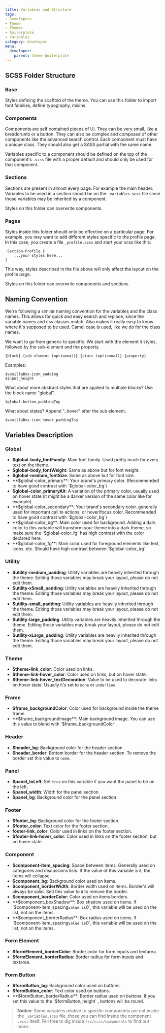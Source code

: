 ```yaml
---
title: Variables and Structure
tags:
- Developers
- Theme
- Themes
- Boilerplate
- Variables
category: developer
menu:
  developer:
    parent: theme-boilerplate
---
```


## SCSS Folder Structure

### Base

Styles defining the scaffold of the theme. You can use this folder to import font families, define typography, mixins.

### Components

Components are self contained pieces of UI. They can be very small, like a breadcrumb or a button. They can also be complex and composed of other components like the advanced search control. Each component must have a unique class. They should also get a SASS partial with the same name.

Variables specific to a component should be defined on the top of the component's `.scss` file with a proper default and should only be used for that component.

### Sections

Sections are present in almost every page. For example the main header. Variables to be used in a section should be on the `_variables.scss` file since those variables may be inherited by a component.

Styles on this folder can overwrite components.

### Pages

Styles inside this folder should only be effective on a particular page. For example, you may want to add different styles specific to the profile page. In this case, you create a file `_profile.scss` and start your scss like this:

```
.Section-Profile {
    ...your styles here...
}
```

This way, styles described in the file above will only affect the layout on the profile page.

Styles on this folder can overwrite components and sections.

## Naming Convention

We're following a similar naming convention for the variables and the class names. This allows for quick and easy search and replace, since the variable names and css classes match. Also makes it really easy to know where it's supposed to be used. Camel case is used, like we do for the class names.

We want to go from generic to specific. We start with the element it styles, followed by the sub-element and the property.

```
{block}-{sub element (optionnal)}_{state (optionnal)}_{property}
```

Examples:

```
$vanillaBox-icon_padding
$input_height
```

What about more abstract styles that are applied to multiple blocks? Use the block name "global".

```
$global-button_paddingTop
```

What about states? Append "_hover" after the sub element.

```
$vanillaBox-icon_hover_paddingTop
```

## Variables Description

### Global

- **$global-body_fontFamily**: Main font family. Used pretty much for every text on the theme.
- **$global-body_fontWeight**: Same as above but for font weight.
- **$global-medium_fontSize**: Same as above but for font size.
- **$global-color_primary**: Your brand's primary color. (Recommended to have good contrast with `$global-color_bg`)
- **$global-color_primaryAlt**: A variation of the primary color, usually used on hover state (it might be a darker version of the same color like for example).
- **$global-color_secondary**: Your brand's secondary color. generally used for important call to actions, or hover/focus color. Recommended to have good contrast with `$global-color_bg`)
- **$global-color_bg**: Main color used for background. Adding a dark color to this variable will transform your theme into a dark theme, so make sure the `$global-color_fg` has high contrast with the color declared here.
- **$global-color_fg**: Main color used for foreground elements like text, icons, etc. Should have high contrast between `$global-color_bg`.

### Utility

- **$utility-medium_padding**: Utility variables are heavily inherited through the theme. Editing those variables may break your layout, please do not edit them.
- **$utility-xSmall_padding**: Utility variables are heavily inherited through the theme. Editing those variables may break your layout, please do not edit them.
- **$utility-small_padding**: Utility variables are heavily inherited through the theme. Editing those variables may break your layout, please do not edit them.
- **$utility-large_padding**: Utility variables are heavily inherited through the theme. Editing those variables may break your layout, please do not edit them.
- **$utility-xLarge_padding**: Utility variables are heavily inherited through the theme. Editing those variables may break your layout, please do not edit them.

### Theme

- **$theme-link_color**: Color used on links.
- **$theme-link-hover_color**: Color used on links, but on hover state.
- **$theme-link-hover_textDecoration**: Value to be used to decorate links on hover state. Usually it's set to `none` or `underline`.

### Frame

- **$frame_backgroundColor**: Color used for background inside the theme frame.
- **$frame_backgroundImage**: Main background image. You can use this value to blend with `$frame_backgroundColor`.

### Header

- **$header_bg**: Background color for the header section.
- **$header_border**: Bottom border for the header section. To remove the border set this value to `none`.

### Panel

- **$panel_toLeft**: Set `true` on this variable if you want the panel to be on the left.
- **$panel_width**: Width for the panel section.
- **$panel_bg**: Background color for the panel section.

### Footer

- **$footer_bg**: Background color for the footer section.
- **$footer_color**: Text color for the footer section.
- **footer-link_color**: Color used in links on the footer section.
- **$footer-link-hover_color**: Color used in links on the footer section, but on hover state.

### Component

- **$component-item_spacing**: Space between items. Generally used on categories and discussions lists. If the value of this variable is `0`, the items will collapse. 
- **$component_bg**: Background color used on items.
- **$component_borderWidth**: Border width used on items. Border's will always be solid. Seti this value to `0` to remove the border.
- **$component_borderColor**: Color used on items borders.
- **$component_boxShadow**: Box shadow used on items. If `$component-item_spacing` value is `0`, this variable will be used on the list, not on the items.
- **$component_borderRadius**: Box radius used on items. If `$component-item_spacing` value is `0`, this variable will be used on the list, not on the items.

### Form Element

- **$formElement_borderColor**: Border color for form inputs and textarea.
- **$formElement_borderRadius**: Border radius for form inputs and textarea.

### Form Button

- **$formButton_bg**: Background color used on buttons.
- **$formButton_color**: Text color used on buttons.
- **$formButton_borderRadius**: Border radius used on buttons. If you set this value to the `$formButton_height` , buttons will be round.



>  **Notice:** Some variables relative to specific components are not inside the `_variables.scss` file, those you can find inside the component `.scss` itself. Fell free to dig inside  `src/scss/components` to find out more.
